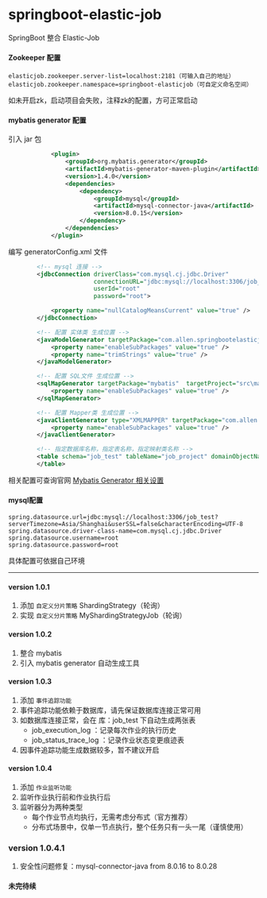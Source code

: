 # springboot-elastic-job
SpringBoot 整合 Elastic-Job

#### Zookeeper 配置
```properties
elasticjob.zookeeper.server-list=localhost:2181（可输入自己的地址）
elasticjob.zookeeper.namespace=springboot-elasticjob（可自定义命名空间）
```
如未开启zk，启动项目会失败，注释zk的配置，方可正常启动

#### mybatis generator 配置
引入 jar 包
```xml
            <plugin>
                <groupId>org.mybatis.generator</groupId>
                <artifactId>mybatis-generator-maven-plugin</artifactId>
                <version>1.4.0</version>
                <dependencies>
                    <dependency>
                        <groupId>mysql</groupId>
                        <artifactId>mysql-connector-java</artifactId>
                        <version>8.0.15</version>
                    </dependency>
                </dependencies>
            </plugin>
```
编写 generatorConfig.xml 文件
```xml
        <!-- mysql 连接 -->
        <jdbcConnection driverClass="com.mysql.cj.jdbc.Driver"
                        connectionURL="jdbc:mysql://localhost:3306/job_test?serverTimezone=Asia/Shanghai&amp;userSSL=false"
                        userId="root"
                        password="root">

            <property name="nullCatalogMeansCurrent" value="true" />
        </jdbcConnection>

        <!-- 配置 实体类 生成位置 -->
        <javaModelGenerator targetPackage="com.allen.springbootelasticjob.project.model" targetProject="src\main\java">
            <property name="enableSubPackages" value="true" />
            <property name="trimStrings" value="true" />
        </javaModelGenerator>

        <!-- 配置 SQL文件 生成位置 -->
        <sqlMapGenerator targetPackage="mybatis"  targetProject="src\main\resources">
            <property name="enableSubPackages" value="true" />
        </sqlMapGenerator>

        <!-- 配置 Mapper类 生成位置 -->
        <javaClientGenerator type="XMLMAPPER" targetPackage="com.allen.springbootelasticjob.project.dao" targetProject="src\main\java">
            <property name="enableSubPackages" value="true" />
        </javaClientGenerator>

        <!-- 指定数据库名称，指定表名称，指定映射类名称 -->
        <table schema="job_test" tableName="job_project" domainObjectName="JobProject">
        </table>
```

相关配置可查询官网 [Mybatis Generator 相关设置](http://mybatis.org/generator/configreference/xmlconfig.html)

#### mysql配置
```properties
spring.datasource.url=jdbc:mysql://localhost:3306/job_test?serverTimezone=Asia/Shanghai&userSSL=false&characterEncoding=UTF-8
spring.datasource.driver-class-name=com.mysql.cj.jdbc.Driver
spring.datasource.username=root
spring.datasource.password=root
```
具体配置可依据自己环境

---
#### version 1.0.1
1. 添加 `自定义分片策略` ShardingStrategy（轮询）
2. 实现 `自定义分片策略` MyShardingStrategyJob（轮询）


#### version 1.0.2
1. 整合 mybatis 
2. 引入 mybatis generator 自动生成工具

#### version 1.0.3
1. 添加 `事件追踪功能` 
2. 事件追踪功能依赖于数据库，请先保证数据库连接正常可用
3. 如数据库连接正常，会在 库：job_test 下自动生成两张表
    * job_execution_log ：记录每次作业的执行历史
    * job_status_trace_log ：记录作业状态变更痕迹表 
4. 因事件追踪功能生成数据较多，暂不建议开启

#### version 1.0.4
1. 添加 `作业监听功能`
2. 监听作业执行前和作业执行后
3. 监听器分为两种类型
    * 每个作业节点均执行，无需考虑分布式（官方推荐）
    * 分布式场景中，仅单一节点执行，整个任务只有一头一尾（谨慎使用）


### version 1.0.4.1
1. 安全性问题修复：mysql-connector-java from 8.0.16 to 8.0.28


#### 未完待续
